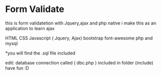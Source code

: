 # Form Validate
this is form validatetion with Jquery,ajax and php native
i make this as an application to learn ajax 

HTML 
CSS
Javascript ( Jquery, Ajax)
bootstrap
font-awesome
php and mysql

*you will find the .sql file included

edit:
database connection called ( dbc.php ) included in folder (include)
have fun :D 